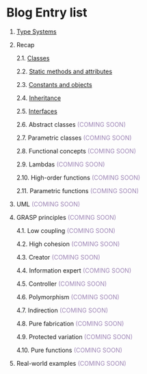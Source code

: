 # Blog Entry list

1. [Type Systems](/grasp-principles/blog/type-systems-post/)
2. Recap

   2.1. [Classes](/grasp-principles/blog/classes-post/)

   2.2. [Static methods and attributes](/grasp-principles/blog/static-methods-post/)

   2.3. [Constants and objects](/grasp-principles/blog/constants-objects-post/)

   2.4. [Inheritance](/grasp-principles/blog/inheritance-post/)

   2.5. [Interfaces](/grasp-principles/blog/interfaces-post/)

   2.6. Abstract classes <span style="color: #9d85b5">(COMING SOON)</span>

   2.7. Parametric classes <span style="color: #9d85b5">(COMING SOON)</span>

   2.8. Functional concepts <span style="color: #9d85b5">(COMING SOON)</span>

   2.9. Lambdas <span style="color: #9d85b5">(COMING SOON)</span>

   2.10. High-order functions <span style="color: #9d85b5">(COMING SOON)</span>

   2.11. Parametric functions <span style="color: #9d85b5">(COMING SOON)</span>

3. UML <span style="color: #9d85b5">(COMING SOON)</span>
4. GRASP principles <span style="color: #9d85b5">(COMING SOON)</span>

   4.1. Low coupling <span style="color: #9d85b5">(COMING SOON)</span>

   4.2. High cohesion <span style="color: #9d85b5">(COMING SOON)</span>

   4.3. Creator <span style="color: #9d85b5">(COMING SOON)</span>

   4.4. Information expert <span style="color: #9d85b5">(COMING SOON)</span>

   4.5. Controller <span style="color: #9d85b5">(COMING SOON)</span>

   4.6. Polymorphism <span style="color: #9d85b5">(COMING SOON)</span>

   4.7. Indirection <span style="color: #9d85b5">(COMING SOON)</span>

   4.8. Pure fabrication <span style="color: #9d85b5">(COMING SOON)</span>

   4.9. Protected variation <span style="color: #9d85b5">(COMING SOON)</span>

   4.10. Pure functions <span style="color: #9d85b5">(COMING SOON)</span>

5. Real-world examples <span style="color: #9d85b5">(COMING SOON)</span>
